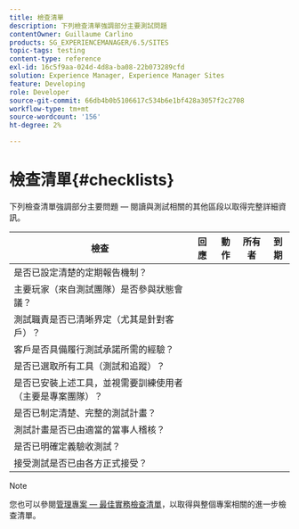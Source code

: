 ```yaml
---
title: 檢查清單
description: 下列檢查清單強調部分主要測試問題
contentOwner: Guillaume Carlino
products: SG_EXPERIENCEMANAGER/6.5/SITES
topic-tags: testing
content-type: reference
exl-id: 16c5f9aa-024d-4d8a-ba08-22b073289cfd
solution: Experience Manager, Experience Manager Sites
feature: Developing
role: Developer
source-git-commit: 66db4b0b5106617c534b6e1bf428a3057f2c2708
workflow-type: tm+mt
source-wordcount: '156'
ht-degree: 2%

---
```


# 檢查清單{#checklists}

下列檢查清單強調部分主要問題 — 閱讀與測試相關的其他區段以取得完整詳細資訊。

| 檢查 | 回應 | 動作 | 所有者 | 到期 |
|---|---|---|---|---|
| 是否已設定清楚的定期報告機制？ |  |  |  |  |
| 主要玩家（來自測試團隊）是否參與狀態會議？ |  |  |  |  |
| 測試職責是否已清晰界定（尤其是針對客戶）？ |  |  |  |  |
| 客戶是否具備履行測試承諾所需的經驗？ |  |  |  |  |
| 是否已選取所有工具（測試和追蹤）？ |  |  |  |  |
| 是否已安裝上述工具，並視需要訓練使用者（主要是專案團隊）？ |  |  |  |  |
| 是否已制定清楚、完整的測試計畫？ |  |  |  |  |
| 測試計畫是否已由適當的當事人稽核？ |  |  |  |  |
| 是否已明確定義驗收測試？ |  |  |  |  |
| 接受測試是否已由各方正式接受？ |  |  |  |  |

>[!NOTE]
>
>您也可以參閱[管理專案 — 最佳實務檢查清單](/help/managing/best-practices.md)，以取得與整個專案相關的進一步檢查清單。

